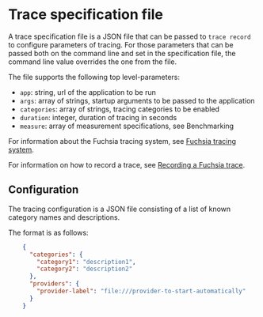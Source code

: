 # Trace specification file

A trace specification file is a JSON file that can be passed to `trace record`
to configure parameters of tracing. For those parameters that can be
passed both on the command line and set in the specification file, the command
line value overrides the one from the file.

The file supports the following top level-parameters:

 - `app`: string, url of the application to be run
 - `args`: array of strings, startup arguments to be passed to the application
 - `categories`: array of strings, tracing categories to be enabled
 - `duration`: integer, duration of tracing in seconds
 - `measure`: array of measurement specifications, see Benchmarking

For information about the Fuchsia tracing system,
see [Fuchsia tracing system](/docs/concepts/kernel/tracing-system.md).

For information on how to record a trace, see
[Recording a Fuchsia
trace](/docs/development/tracing/tutorial/recording-a-fuchsia-trace.md).

## Configuration

The tracing configuration is a JSON file consisting of a list of known
category names and descriptions.

The format is as follows:

```json
    {
      "categories": {
        "category1": "description1",
        "category2": "description2"
      },
      "providers": {
        "provider-label": "file:///provider-to-start-automatically"
      }
    }
```

